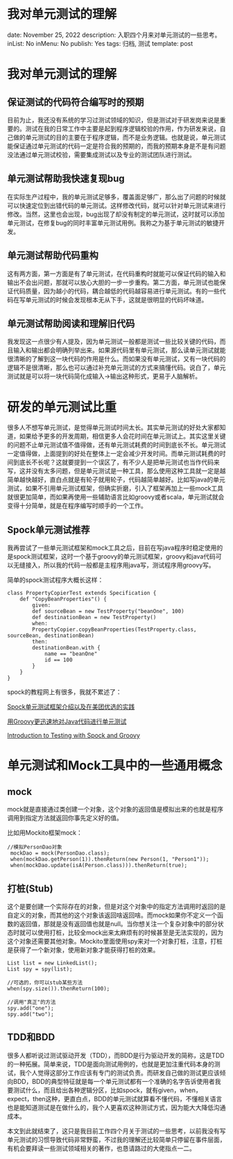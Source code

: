 # 我对单元测试的理解

date: November 25, 2022
description: 入职四个月来对单元测试的一些思考。
inList: No
inMenu: No
publish: Yes
tags: 归档, 测试
template: post

# **我对单元测试的理解**

## **保证测试的代码符合编写时的预期**

目前为止，我还没有系统的学习过测试领域的知识，但是测试对于研发岗来说是重要的。测试在我的日常工作中主要是起到程序逻辑校验的作用，作为研发来说，自己做的单元测试的目的主要在于程序逻辑，而不是业务逻辑。也就是说，单元测试能保证通过单元测试的代码一定是符合我的预期的，而我的预期本身是不是有问题没法通过单元测试校验，需要集成测试以及专业的测试团队进行测试。

## **单元测试帮助我快速复现bug**

在实际生产过程中，我的单元测试足够多，覆盖面足够广，那么出了问题的时候就可以快速定位到出错代码的单元测试。这样修改代码，就可以针对单元测试来进行修改。当然，这里也会出现，bug出现了却没有制定的单元测试，这时就可以添加单元测试，在修复bug的同时丰富单元测试用例。我称之为基于单元测试的敏捷开发。

## **单元测试帮助代码重构**

这有两方面，第一方面是有了单元测试，在代码重构时就能可以保证代码的输入和输出不会出问题，那就可以放心大胆的一步一步重构。第二方面，单元测试也能保证代码质量，因为越小的代码，耦合越低的代码越容易进行单元测试。有的一些代码在写单元测试的时候会发现根本无从下手，这就是很明显的代码坏味道。

## **单元测试帮助阅读和理解旧代码**

我发现这一点很少有人提及，因为单元测试一般都是测试一些比较关键的代码，而且输入和输出都会明确列举出来。如果源代码里有单元测试，那么读单元测试就能很清晰的了解到这一块代码的作用是什么。而如果没有单元测试，又有一块代码的逻辑不是很清晰，那么也可以通过补充单元测试的方式来搞懂代码。说白了，单元测试就是可以将一块代码简化成输入->输出这种形式，更易于人脑解析。

# **研发的单元测试比重**

很多人不想写单元测试，是觉得单元测试时间太长。其实单元测试的好处大家都知道，如果给予更多的开发周期，相信更多人会花时间在单元测试上。其实这里关键的问题不止单元测试值不值得做，还有单元测试耗费的时间到底长不长。单元测试一定值得做，上面提到的好处在整体上一定会减少开发时间。而单元测试耗费的时间到底长不长呢？这就要提到一个误区了，有不少人是把单元测试也当作代码来写，这并没有太多问题，但是单元测试是一种工具，那么使用这种工具就一定是越简单越快越好，直白点就是有轮子就用轮子，代码越简单越好。比如写java的单元测试，如果不引用单元测试框架，但确实折磨，引入了框架再加上一些mock工具就很更加简单，而如果再使用一些辅助语言比如groovy或者scala，单元测试就会变得十分简单，就是在程序编写时顺手的一个工作。

## **Spock单元测试推荐**

我再尝试了一些单元测试框架和mock工具之后，目前在写java程序时稳定使用的是spock测试框架，这时一个基于groovy的单元测试框架，groovy和java代码可以无缝接入，所以我的代码一般都是主程序用java写，测试程序用groovy写。

简单的spock测试程序大概长这样：

```
class PropertyCopierTest extends Specification {
    def "CopyBeanProperties"() {
        given:
        def sourceBean = new TestProperty("beanOne", 100)
        def destinationBean = new TestProperty()
        when:
        PropertyCopier.copyBeanProperties(TestProperty.class, sourceBean, destinationBean)
        then:
        destinationBean.with {
            name == "beanOne"
            id == 100
        }
    }
}
```

spock的教程网上有很多，我就不累述了：

[Spock单元测试框架介绍以及在美团优选的实践](https://tech.meituan.com/2021/08/06/spock-practice-in-meituan.html)

[用Groovy更迅速地对Java代码进行单元测试](https://wizardforcel.gitbooks.io/ibm-j-pg/content/17.html)

[Introduction to Testing with Spock and Groovy](https://www.baeldung.com/groovy-spock)

# **单元测试和Mock工具中的一些通用概念**

## **mock**

mock就是直接通过类创建一个对象，这个对象的返回值是模拟出来的也就是程序调用到指定方法就返回你事先定义好的值。

比如用Mockito框架mock：

```
//模拟PersonDao对象
 mockDao = mock(PersonDao.class);
 when(mockDao.getPerson(1)).thenReturn(new Person(1, "Person1"));
 when(mockDao.update(isA(Person.class))).thenReturn(true);
```

## **打桩(Stub)**

这个是要创建一个实际存在的对象，但是对这个对象中的指定方法调用时返回的是自定义的对象，而其他的这个对象该返回啥返回啥。而mock如果你不定义一个函数的返回值，那就是没有返回值也就是null。当你想关注一个复杂对象中的部分状态时就可以使用打桩，比较全mock出来太麻烦有的时候甚至是无法实现的，因为这个对象还需要其他对象。Mockito里面使用spy来对一个对象打桩，注意，打桩是获得了一个新对象，使用新对象才能获得打桩的效果。

```
List list = new LinkedList();
List spy = spy(list);

//可选的，你可以stub某些方法
when(spy.size()).thenReturn(100);

//调用"真正"的方法
spy.add("one");
spy.add("two");
```

## **TDD和BDD**

很多人都听说过测试驱动开发（TDD），而BDD是行为驱动开发的简称，这是TDD的一种拓展。简单来说，TDD是面向测试用例的，也就是更加注重代码本身的测试，我个人觉得这部分工作应该有专门的测试负责。而研发自己做的测试更应该倾向BDD，BDD的典型特征就是每一个单元测试都有一个准确的名字告诉使用者我要测试什么，而且给出各种逻辑分区，比如spock，就有given，when，expect，then这种，更直白点，BDD的单元测试就算看不懂代码，不懂相关语言也是能知道测试是在做什么的，我个人更喜欢这种测试方式，因为能大大降低沟通成本。

本文到此就结束了，这只是我目前工作四个月关于测试的一些思考，以前我没有写单元测试的习惯导致代码非常野蛮，不过我的理解还比较简单只停留在事件层面，有机会要拜读一些测试领域相关的著作，也恳请路过的大佬指点一二。